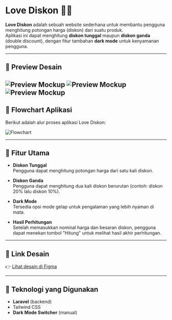 # Love Diskon 🛒✨

**Love Diskon** adalah sebuah website sederhana untuk membantu pengguna menghitung potongan harga (diskon) dari suatu produk.  
Aplikasi ini dapat menghitung **diskon tunggal** maupun **diskon ganda** (double discount), dengan fitur tambahan **dark mode** untuk kenyamanan pengguna.

---

## 📸 Preview Desain

![Preview Mockup](/discount-app/assets/mockup-preview.png)
![Preview Mockup](/discount-app/assets/mockup-preview-2.png)
![Preview Mockup](/discount-app/assets/mockup-preview-3.png)
---

## 🧩 Flowchart Aplikasi

Berikut adalah alur proses aplikasi Love Diskon:

![Flowchart](/discount-app/Desain+flowchart/flowchart.png)

---

## 🎯 Fitur Utama

- **Diskon Tunggal**  
  Pengguna dapat menghitung potongan harga dari satu kali diskon.

- **Diskon Ganda**  
  Pengguna dapat menghitung dua kali diskon berurutan (contoh: diskon 20% lalu diskon 10%).

- **Dark Mode**  
  Tersedia opsi mode gelap untuk pengalaman yang lebih nyaman di mata.

- **Hasil Perhitungan**  
  Setelah memasukkan nominal harga dan besaran diskon, pengguna dapat menekan tombol "Hitung" untuk melihat hasil akhir perhitungan.

---

## 🔗 Link Desain

👉 [Lihat desain di Figma](https://www.figma.com/design/x6Wsy8yp9frK41szYWoTyg/desain-kalkulator-diskon?node-id=0-1&t=G8oOLKnF377MjwXb-1)

---

## 🚀 Teknologi yang Digunakan

- **Laravel** (backend)
- Tailwind CSS
- **Dark Mode Switcher** (manual)